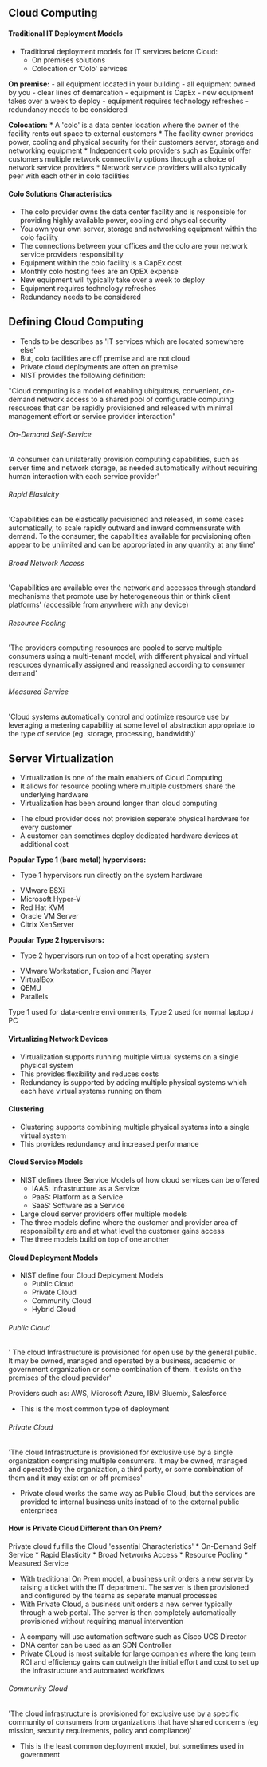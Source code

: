 ## Cloud Computing

#### Traditional IT Deployment Models 

- Traditional deployment models for IT services before Cloud:
    * On premises solutions
    * Colocation or 'Colo' services 

**On premise:**
    - all equipment located in your building
    - all equipment owned by you
    - clear lines of demarcation
    - equipment is CapEx
    - new equipment takes over a week to deploy
    - equipment requires technology refreshes 
    - redundancy needs to be considered 

**Colocation:**
    * A 'colo' is a data center location where the owner of the facility rents out space to external customers
    * The facility owner provides power, cooling and physical security for their customers server, storage and networking equipment
    * Independent colo providers such as Equinix offer customers multiple network connectivity options through a choice of network service providers 
    * Network service providers will also typically peer with each other in colo facilities 

#### Colo Solutions Characteristics 

- The colo provider owns the data center facility and is responsible for providing highly available power, cooling and physical security
- You own your own server, storage and networking equipment within the colo facility 
- The connections between your offices and the colo are your network service providers responsibility
- Equipment within the colo facility is a CapEx cost 
- Monthly colo hosting fees are an OpEX expense 
- New equipment will typically take over a week to deploy 
- Equipment requires technology refreshes 
- Redundancy needs to be considered 

## Defining Cloud Computing 

- Tends to be describes as 'IT services which are located somewhere else'
- But, colo facilities are off premise and are not cloud 
- Private cloud deployments are often on premise 
- NIST provides the following definition:

"Cloud computing is a model of enabling ubiquitous, convenient, on-demand network access to a shared pool of configurable computing resources that can be rapidly provisioned and released with minimal management effort or service provider interaction"

###### On-Demand Self-Service
'A consumer can unilaterally provision computing capabilities, such as server time and network storage, as needed automatically without requiring human interaction with each service provider'

###### Rapid Elasticity
'Capabilities can be elastically provisioned and released, in some cases automatically, to scale rapidly outward and inward commensurate with demand. To the consumer, the capabilities available for provisioning often appear to be unlimited and can be appropriated in any quantity at any time'

###### Broad Network Access 
'Capabilities are available over the network and accesses through standard mechanisms that promote use by heterogeneous thin or think client platforms'
(accessible from anywhere with any device)

###### Resource Pooling
'The providers computing resources are pooled to serve multiple consumers using a multi-tenant model, with different physical and virtual resources dynamically assigned and reassigned according to consumer demand'

###### Measured Service 
'Cloud systems automatically control and optimize resource use by leveraging a metering capability at some level of abstraction appropriate to the type of service (eg. storage, processing, bandwidth)'

## Server Virtualization

- Virtualization is one of the main enablers of Cloud Computing 
- It allows for resource pooling where multiple customers share the underlying hardware
- Virtualization has been around longer than cloud computing 

* The cloud provider does not provision seperate physical hardware for every customer
* A customer can sometimes deploy dedicated hardware devices at additional cost 

**Popular Type 1 (bare metal) hypervisors:**
- Type 1 hypervisors run directly on the system hardware

* VMware ESXi 
* Microsoft Hyper-V
* Red Hat KVM 
* Oracle VM Server 
* Citrix XenServer 

**Popular Type 2 hypervisors:**
- Type 2 hypervisors run on top of a host operating system 

* VMware Workstation, Fusion and Player
* VirtualBox
* QEMU
* Parallels 

Type 1 used for data-centre environments, Type 2 used for normal laptop / PC 

#### Virtualizing Network Devices 

* Virtualization supports running multiple virtual systems on a single physical system
* This provides flexibility and reduces costs
* Redundancy is supported by adding multiple physical systems which each have virtual systems running on them 

#### Clustering
- Clustering supports combining multiple physical systems into a single virtual system 
- This provides redundancy and increased performance 

#### Cloud Service Models 

* NIST defines three Service Models of how cloud services can be offered
    - IAAS: Infrastructure as a Service 
    - PaaS: Platform as a Service
    - SaaS: Software as a Service 
* Large cloud server providers offer multiple models 
* The three models define where the customer and provider area of responsibility are and at what level the customer gains access 
* The three models build on top of one another 

#### Cloud Deployment Models

- NIST define four Cloud Deployment Models
    * Public Cloud
    * Private Cloud
    * Community Cloud
    * Hybrid Cloud 

###### Public Cloud 
' The cloud Infrastructure is provisioned for open use by the general public. It may be owned, managed and operated by a business, academic or government organization or some combination of them. It exists on the premises of the cloud provider'

Providers such as: AWS, Microsoft Azure, IBM Bluemix, Salesforce 
- This is the most common type of deployment

###### Private Cloud 
'The cloud Infrastructure is provisioned for exclusive use by a single organization comprising multiple consumers. It may be owned, managed and operated by the organization, a third party, or some combination of them and it may exist on or off premises'

- Private cloud works the same way as Public Cloud, but the services are provided to internal business units instead of to the external public enterprises

#### How is Private Cloud Different than On Prem?

Private cloud fulfills the Cloud 'essential Characteristics'
    * On-Demand Self Service
    * Rapid Elasticity
    * Broad Networks Access
    * Resource Pooling
    * Measured Service 

- With traditional On Prem model, a business unit orders a new server by raising a ticket with the IT department. The server is then provisioned and configured by the teams as seperate manual processes 
- With Private Cloud, a business unit orders a new server typically through a web portal. The server is then completely automatically provisioned without requiring manual intervention 

* A company will use automation software such as Cisco UCS Director
* DNA center can be used as an SDN Controller
* Private CLoud is most suitable for large companies where the long term ROI and efficiency gains can outweigh the initial effort and cost to set up the infrastructure and automated workflows 

###### Community Cloud 
'The cloud infrastructure is provisioned for exclusive use by a specific community of consumers from organizations that have shared concerns (eg mission, security requirements, policy and compliance)'

- This is the least common deployment model, but sometimes used in government

